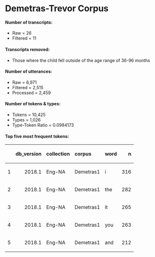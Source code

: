 
# Demetras-Trevor Corpus

#### Number of transcripts:

  - Raw = 26
  - Filtered = 11

#### Transcripts removed:

  - Those where the child fell outside of the age range of 36-96 months

#### Number of utterances:

  - Raw = 6,971
  - Filtered = 2,515
  - Processed = 2,459

#### Number of tokens & types:

  - Tokens = 10,425
  - Types = 1,026
  - Type-Token Ratio = 0.0984173

#### Top five most frequent tokens:

<table>

<thead>

<tr>

<th style="text-align:left;">

</th>

<th style="text-align:right;">

db\_version

</th>

<th style="text-align:left;">

collection

</th>

<th style="text-align:left;">

corpus

</th>

<th style="text-align:left;">

word

</th>

<th style="text-align:right;">

n

</th>

</tr>

</thead>

<tbody>

<tr>

<td style="text-align:left;">

1

</td>

<td style="text-align:right;">

2018.1

</td>

<td style="text-align:left;">

Eng-NA

</td>

<td style="text-align:left;">

Demetras1

</td>

<td style="text-align:left;">

i

</td>

<td style="text-align:right;">

316

</td>

</tr>

<tr>

<td style="text-align:left;">

2

</td>

<td style="text-align:right;">

2018.1

</td>

<td style="text-align:left;">

Eng-NA

</td>

<td style="text-align:left;">

Demetras1

</td>

<td style="text-align:left;">

the

</td>

<td style="text-align:right;">

282

</td>

</tr>

<tr>

<td style="text-align:left;">

3

</td>

<td style="text-align:right;">

2018.1

</td>

<td style="text-align:left;">

Eng-NA

</td>

<td style="text-align:left;">

Demetras1

</td>

<td style="text-align:left;">

it

</td>

<td style="text-align:right;">

265

</td>

</tr>

<tr>

<td style="text-align:left;">

4

</td>

<td style="text-align:right;">

2018.1

</td>

<td style="text-align:left;">

Eng-NA

</td>

<td style="text-align:left;">

Demetras1

</td>

<td style="text-align:left;">

you

</td>

<td style="text-align:right;">

263

</td>

</tr>

<tr>

<td style="text-align:left;">

5

</td>

<td style="text-align:right;">

2018.1

</td>

<td style="text-align:left;">

Eng-NA

</td>

<td style="text-align:left;">

Demetras1

</td>

<td style="text-align:left;">

and

</td>

<td style="text-align:right;">

212

</td>

</tr>

</tbody>

</table>

